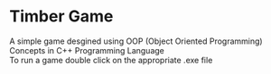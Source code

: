 # Timber Game <br />
A simple game desgined using OOP (Object Oriented Programming) Concepts in C++ Programming Language <br />
To run a game double click on the appropriate .exe file